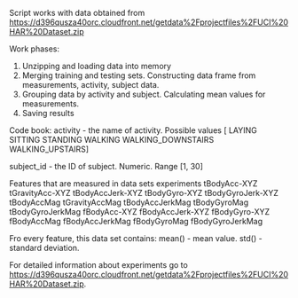  Script works with data obtained from https://d396qusza40orc.cloudfront.net/getdata%2Fprojectfiles%2FUCI%20HAR%20Dataset.zip 

Work phases:
1. Unzipping and loading data into memory
2. Merging training and testing sets. Constructing data frame from measurements, activity, subject data.
3. Grouping data by activity and subject. Calculating mean values for measurements.
4. Saving results

Code book:
activity - the name of activity. Possible values [ LAYING SITTING STANDING WALKING WALKING_DOWNSTAIRS WALKING_UPSTAIRS]

subject_id - the ID of subject. Numeric. Range [1, 30]

Features that are measured in data sets experiments
tBodyAcc-XYZ
tGravityAcc-XYZ
tBodyAccJerk-XYZ
tBodyGyro-XYZ
tBodyGyroJerk-XYZ
tBodyAccMag
tGravityAccMag
tBodyAccJerkMag
tBodyGyroMag
tBodyGyroJerkMag
fBodyAcc-XYZ
fBodyAccJerk-XYZ
fBodyGyro-XYZ
fBodyAccMag
fBodyAccJerkMag
fBodyGyroMag
fBodyGyroJerkMag

Fro every feature, this data set contains:
mean() - mean value. 
std() - standard deviation.

For detailed information about experiments go to https://d396qusza40orc.cloudfront.net/getdata%2Fprojectfiles%2FUCI%20HAR%20Dataset.zip.
